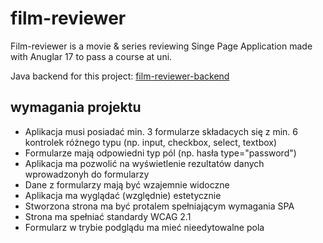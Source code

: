 # film-reviewer

Film-reviewer is a movie & series reviewing Singe Page Application made with Anuglar 17 to pass a course at uni.

Java backend for this project: [film-reviewer-backend](https://github.com/krystian-sikora/film-reviewer-backend)

## wymagania projektu

- Aplikacja musi posiadać min. 3 formularze składacych się z min. 6 kontrolek różnego typu (np. input, checkbox, select, textbox)
- Formularze mają odpowiedni typ pól (np. hasła type="password")
- Aplikacja ma pozwolić na wyświetlenie rezultatów danych wprowadzonyh do formularzy
- Dane z formularzy mają być wzajemnie widoczne
- Aplikacja ma wyglądać (względnie) estetycznie
- Stworzona strona ma być protalem spełniającym wymagania SPA
- Strona ma spełniać standardy WCAG 2.1
- Formularz w trybie podglądu ma mieć nieedytowalne pola

